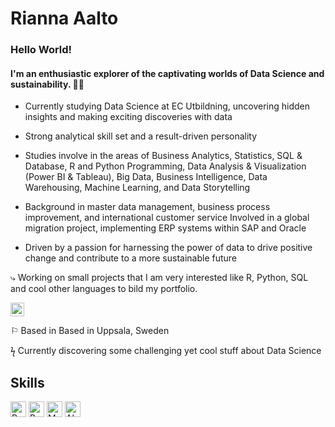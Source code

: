 
# Rianna Aalto
### Hello  World! 
####  I'm an enthusiastic explorer of the captivating worlds of Data Science and sustainability. 🚀🌱

 *  Currently studying Data Science at EC Utbildning, uncovering hidden insights and making exciting discoveries with data


*  Strong analytical skill set and a result-driven personality

*  Studies involve in the areas of Business Analytics, Statistics, SQL & Database, R and Python Programming, Data Analysis & Visualization (Power BI & Tableau), Big Data, Business Intelligence, Data Warehousing, Machine Learning, and Data Storytelling

*  Background in master data management, business process improvement, and international customer service
Involved in a global migration project, implementing ERP systems within SAP and Oracle

*  Driven by a passion for harnessing the power of data to drive positive change and contribute to a more sustainable future

⤷ Working on small projects that I am very interested like R, Python, SQL and cool other languages to bild my portfolio.

 <a aligh="left" href="https://www.linkedin.com/in/https://www.linkedin.com/in/riannaaalto/" target="_blank" rel="noreferrer noopener"><img src="https://raw.githubusercontent.com/0xShapeShifter/readme-md/master/public/images/socials/linkedin.svg" alt="LinkedIn" width="22" height="22" /></a>  

⚐ Based in Based in Uppsala, Sweden

ϟ Currently discovering some challenging yet cool stuff about Data Science



 ## Skills
   <a href="https://www.python.org" target="_blank" rel="noreferrer noopener"><img src="https://raw.githubusercontent.com/0xShapeShifter/readme-md/master/public/images/skills/core/python.svg" alt="Python" width="25" height="25" /></a> <a href="https://r-lang.com/what-is-r-language/" target="_blank" rel="noreferrer noopener"><img src="https://raw.githubusercontent.com/0xShapeShifter/readme-md/master/public/images/skills/core/r.svg" alt="R" width="25" height="25" /></a>   <a href="https://www.mysql.com" target="_blank" rel="noreferrer noopener"><img src="https://raw.githubusercontent.com/0xShapeShifter/readme-md/master/public/images/skills/backend/mysql.svg" alt="MySQL" width="25" height="25" /></a>  <a href="https://www.alchemy.com" target="_blank" rel="noreferrer noopener"><img src="https://raw.githubusercontent.com/0xShapeShifter/readme-md/master/public/images/skills/web3/alchemy.svg" alt="Alchemy" width="25" height="25" /></a>   
